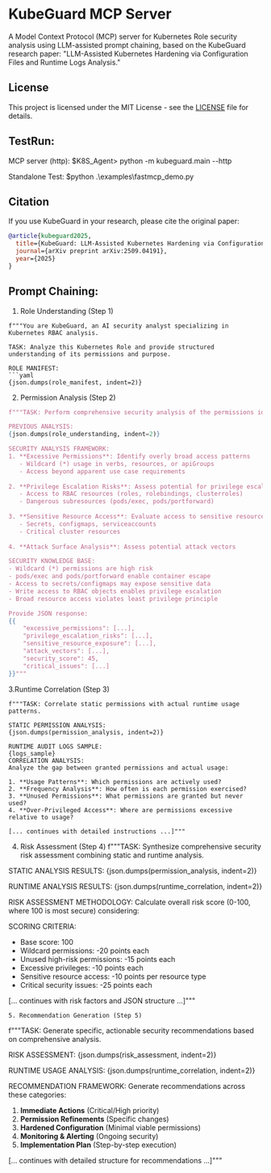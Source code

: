 # KubeGuard MCP Server

A Model Context Protocol (MCP) server for Kubernetes Role security analysis using LLM-assisted prompt chaining, based on the KubeGuard research paper: "LLM-Assisted Kubernetes Hardening via Configuration Files and Runtime Logs Analysis."

## License

This project is licensed under the MIT License - see the [LICENSE](LICENSE) file for details.

## TestRun:
MCP server (http):
$K8S_Agent> python -m kubeguard.main --http

Standalone Test:
$python .\examples\fastmcp_demo.py

## Citation

If you use KubeGuard in your research, please cite the original paper:

```bibtex
@article{kubeguard2025,
  title={KubeGuard: LLM-Assisted Kubernetes Hardening via Configuration Files and Runtime Logs Analysis},
  journal={arXiv preprint arXiv:2509.04191},
  year={2025}
}
```

## Prompt Chaining:

1. Role Understanding (Step 1)
```
f"""You are KubeGuard, an AI security analyst specializing in Kubernetes RBAC analysis.

TASK: Analyze this Kubernetes Role and provide structured understanding of its permissions and purpose.

ROLE MANIFEST:
```yaml
{json.dumps(role_manifest, indent=2)}
```
2. Permission Analysis (Step 2)
```python
f"""TASK: Perform comprehensive security analysis of the permissions identified in Step 1.

PREVIOUS ANALYSIS:
{json.dumps(role_understanding, indent=2)}

SECURITY ANALYSIS FRAMEWORK:
1. **Excessive Permissions**: Identify overly broad access patterns
   - Wildcard (*) usage in verbs, resources, or apiGroups
   - Access beyond apparent use case requirements
   
2. **Privilege Escalation Risks**: Assess potential for privilege escalation
   - Access to RBAC resources (roles, rolebindings, clusterroles)
   - Dangerous subresources (pods/exec, pods/portforward)
   
3. **Sensitive Resource Access**: Evaluate access to sensitive resources
   - Secrets, configmaps, serviceaccounts
   - Critical cluster resources
   
4. **Attack Surface Analysis**: Assess potential attack vectors

SECURITY KNOWLEDGE BASE:
- Wildcard (*) permissions are high risk
- pods/exec and pods/portforward enable container escape
- Access to secrets/configmaps may expose sensitive data
- Write access to RBAC objects enables privilege escalation
- Broad resource access violates least privilege principle

Provide JSON response:
{{
    "excessive_permissions": [...],
    "privilege_escalation_risks": [...],
    "sensitive_resource_exposure": [...],
    "attack_vectors": [...],
    "security_score": 45,
    "critical_issues": [...]
}}"""
```

3.Runtime Correlation (Step 3)
```
f"""TASK: Correlate static permissions with actual runtime usage patterns.

STATIC PERMISSION ANALYSIS:
{json.dumps(permission_analysis, indent=2)}

RUNTIME AUDIT LOGS SAMPLE:
{logs_sample}
CORRELATION ANALYSIS:
Analyze the gap between granted permissions and actual usage:

1. **Usage Patterns**: Which permissions are actively used?
2. **Frequency Analysis**: How often is each permission exercised?
3. **Unused Permissions**: What permissions are granted but never used?
4. **Over-Privileged Access**: Where are permissions excessive relative to usage?

[... continues with detailed instructions ...]"""

```
4. Risk Assessment (Step 4)
f"""TASK: Synthesize comprehensive security risk assessment combining static and runtime analysis.

STATIC ANALYSIS RESULTS:
{json.dumps(permission_analysis, indent=2)}

RUNTIME ANALYSIS RESULTS:
{json.dumps(runtime_correlation, indent=2)}

RISK ASSESSMENT METHODOLOGY:
Calculate overall risk score (0-100, where 100 is most secure) considering:

SCORING CRITERIA:
- Base score: 100
- Wildcard permissions: -20 points each
- Unused high-risk permissions: -15 points each
- Excessive privileges: -10 points each
- Sensitive resource access: -10 points per resource type
- Critical security issues: -25 points each

[... continues with risk factors and JSON structure ...]"""

```
5. Recommendation Generation (Step 5)
```
f"""TASK: Generate specific, actionable security recommendations based on comprehensive analysis.

RISK ASSESSMENT:
{json.dumps(risk_assessment, indent=2)}

RUNTIME USAGE ANALYSIS:
{json.dumps(runtime_correlation, indent=2)}

RECOMMENDATION FRAMEWORK:
Generate recommendations across these categories:
1. **Immediate Actions** (Critical/High priority)
2. **Permission Refinements** (Specific changes)
3. **Hardened Configuration** (Minimal viable permissions)
4. **Monitoring & Alerting** (Ongoing security)
5. **Implementation Plan** (Step-by-step execution)

[... continues with detailed structure for recommendations ...]"""

